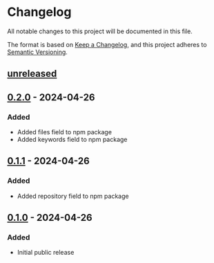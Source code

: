 # Changelog

All notable changes to this project will be documented in this file.

The format is based on [Keep a Changelog](https://keepachangelog.com/en/1.0.0/),
and this project adheres to [Semantic Versioning](https://semver.org/spec/v2.0.0.html).

## [unreleased]

## [0.2.0] - 2024-04-26

### Added

- Added files field to npm package
- Added keywords field to npm package

## [0.1.1] - 2024-04-26

### Added

- Added repository field to npm package

## [0.1.0] - 2024-04-26

### Added

- Initial public release

[unreleased]: https://github.com/harmony7/hono-fastly-static/compare/v0.2.0...HEAD
[0.2.0]: https://github.com/harmony7/hono-fastly-static/compare/v0.1.1...v0.2.0
[0.1.1]: https://github.com/harmony7/hono-fastly-static/compare/v0.1.0...v0.1.1
[0.1.0]: https://github.com/harmony7/hono-fastly-static/releases/tag/v0.1.0
